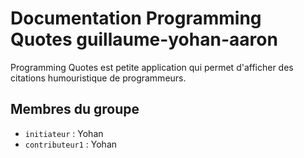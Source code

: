 # Documentation Programming Quotes guillaume-yohan-aaron

Programming Quotes est petite application qui permet d'afficher des citations humouristique de programmeurs. 

## Membres du groupe

- `initiateur` : Yohan
- `contributeur1` : Yohan 